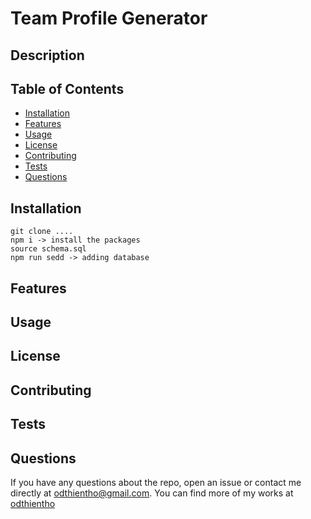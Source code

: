 # Team Profile Generator

## Description

  ## Table of Contents
  - [Installation](#installation)
  - [Features](#features)
  - [Usage](#usage)
  - [License](#license)
  - [Contributing](#contributing)
  - [Tests](#tests)
  - [Questions](#questions)

## Installation
  ```
  git clone ....
  npm i -> install the packages
  source schema.sql
  npm run sedd -> adding database
  ```
  
## Features
  
## Usage

##  License

## Contributing

## Tests

## Questions
If you have any questions about the repo, open an issue or contact me directly at odthientho@gmail.com. You can find more of my works at [odthientho](https://github.com/odthientho/)
